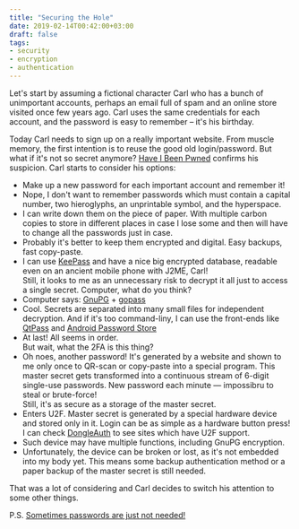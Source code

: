 ```yaml
---
title: "Securing the Hole"
date: 2019-02-14T00:42:00+03:00
draft: false
tags:
- security
- encryption
- authentication
---
```


Let's start by assuming a fictional character Carl who has a bunch of unimportant accounts, perhaps an email full of spam and an online store visited once few years ago. Carl uses the same credentials for each account, and the password is easy to remember – it's his birthday.

Today Carl needs to sign up on a really important website. From muscle memory, the first intention is to reuse the good old login/password. But what if it's not so secret anymore? [Have I Been Pwned][0] confirms his suspicion. Carl starts to consider his options:

* Make up a new password for each important account and remember it!
* Nope, I don't want to remember passwords which must contain a capital number, two hieroglyphs, an unprintable symbol, and the hyperspace.
* I can write down them on the piece of paper. With multiple carbon copies to store in different places in case I lose some and then will have to change all the passwords just in case.
* Probably it's better to keep them encrypted and digital. Easy backups, fast copy-paste.
* I can use [KeePass][1] and have a nice big encrypted database, readable even on an ancient mobile phone with J2ME, Carl! \
Still, it looks to me as an unnecessary risk to decrypt it all just to access a single secret. Computer, what do you think?
* Computer says: [GnuPG][2] + [gopass][3]
* Cool. Secrets are separated into many small files for independent decryption. And if it's too command-liny, I can use the front-ends Iike [QtPass][4] and [Android Password Store][5]
* At last! All seems in order. \
But wait, what the 2FA is this thing?
* Oh noes, another password! It's generated by a website and shown to me only once to QR-scan or copy-paste into a special program. This master secret gets transformed into a continuous stream of 6-digit single-use passwords. New password each minute — impossibru to steal or brute-force! \
Still, it's as secure as a storage of the master secret.
* Enters U2F. Master secret is generated by a special hardware device and stored only in it. Login can be as simple as a hardware button press! I can check [DongleAuth][6] to see sites which have U2F support.
* Such device may have multiple functions, including GnuPG encryption.
* Unfortunately, the device can be broken or lost, as it's not embedded into my body yet. This means some backup authentication method or a paper backup of the master secret is still needed.

That was a lot of considering and Carl decides to switch his attention to some other things.

P.S. [Sometimes passwords are just not needed!][7]

[0]: https://haveibeenpwned.com/
[1]: https://keepass.info/
[2]: https://en.wikipedia.org/wiki/GNU_Privacy_Guard
[3]: https://www.gopass.pw/
[4]: https://qtpass.org/
[5]: https://github.com/zeapo/Android-Password-Store
[6]: https://www.dongleauth.info/
[7]: https://www.wired.com/story/macos-update-undoes-apple-root-bug-patch/
[8]: https://github.com/AlexanderPavlenko/alexanderpavlenko.github.com/issues

